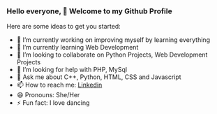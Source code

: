 ### Hello everyone, 👋 Welcome to my Github Profile



Here are some ideas to get you started:

- 🔭 I’m currently working on improving myself by learning everything
- 🌱 I’m currently learning Web Development
- 👯 I’m looking to collaborate on Python Projects, Web Development Projects
- 🤔 I’m looking for help with PHP, MySql
- 💬 Ask me about C++, Python, HTML, CSS and Javascript
- 📫 How to reach me: [Linkedin](www.linkedin.com/in/radhasingh210)
- 😄 Pronouns: She/Her
- ⚡ Fun fact: I love dancing 

